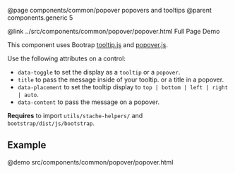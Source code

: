 @page components/common/popover popovers and tooltips
@parent components.generic 5

@link ../src/components/common/popover/popover.html Full Page Demo

This component uses Bootrap [tooltip.js](http://getbootstrap.com/javascript/#tooltips) and [popover.js](http://getbootstrap.com/javascript/#popovers).

Use the following attributes on a control:
  <ul>
    <li><code>data-toggle</code> to set the display as a <code>tooltip</code> or a <code>popover</code>.</li>
    <li><code>title</code> to pass the message inside of your tooltip. or a title in a popover.</li>
    <li><code>data-placement</code> to set the tooltip display to <code>top | bottom | left | right | auto</code>.</li>
    <li><code>data-content</code> to pass the message on a popover.
  </ul>

  <strong>Requires</strong> to import <code>utils/stache-helpers/</code> and <code>bootstrap/dist/js/bootstrap</code>.

## Example

@demo src/components/common/popover/popover.html
